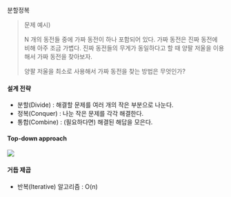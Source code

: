분할정복

> 문제 예시)
>
> N 개의 동전들 중에 가짜 동전이 하나 포함되어 있다. 가짜 동전은 진짜 동전에 비해 아주 조금 가볍다. 진짜 동전들의 무게가 동일하다고 할 때 양팔 저울을 이용해서 가짜 동전을 찾아보자.
>
> 양팔 저울을 최소로 사용해서 가짜 동전을 찾는 방법은 무엇인가?

#### 설계 전략

- 분할(Divide) : 해결할 문제를 여러 개의 작은 부분으로 나눈다.
- 정복(Conquer) : 나눈 작은 문제를 각각 해결한다.
- 통합(Combine) : (필요하다면) 해결된 해답을 모은다.



#### Top-down approach

![](C:\Users\student\Desktop\github\TIL\Algorithm\markdown\asset\분할정렬_top-down_approach.PNG)



#### 거듭 제곱

- 반복(Iterative) 알고리즘 : O(n)

  

  